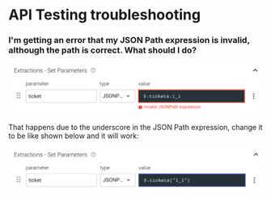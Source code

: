 # API Testing troubleshooting

### I'm getting an error that my JSON Path expression is invalid, although the path is correct. What should I do?

![](../.gitbook/assets/screenshot-2021-10-03t155721.001.png)

That happens due to the underscore in the JSON Path expression, change it to be like shown below and it will work:

![](../.gitbook/assets/screenshot-2021-10-03t155758.489.png)
